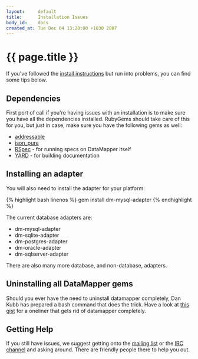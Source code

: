 ```yaml
---
layout:     default
title:      Installation Issues
body_id:    docs
created_at: Tue Dec 04 13:20:00 +1030 2007
---
```


{{ page.title }}
================

If you've followed the [install instructions](/getting-started) but run
into problems, you can find some tips below.

Dependencies
------------

First port of call if you're having issues with an installation is to make sure
you have all the dependencies installed. RubyGems should take care of this for
you, but just in case, make sure you have the following gems as well:

* [addressable][addressable]
* [json_pure][json_pure]
* [RSpec][rspec] - for running specs on DataMapper itself
* [YARD][yard]   - for building documentation

Installing an adapter
---------------------

You will also need to install the adapter for your platform:

{% highlight bash linenos %}
gem install dm-mysql-adapter
{% endhighlight %}

The current database adapters are:

* dm-mysql-adapter
* dm-sqlite-adapter
* dm-postgres-adapter
* dm-oracle-adapter
* dm-sqlserver-adapter

There are also many more database, and non-database, adapters.

Uninstalling all DataMapper gems
--------------------------------

Should you ever have the need to uninstall datamapper completely, Dan Kubb has prepared a bash command that does the trick. Have a look at [this gist](http://gist.github.com/31187) for a oneliner that gets rid of datamapper completely.

Getting Help
------------

If you still have issues, we suggest getting onto the [mailing list](http://groups.google.com/group/datamapper)
or the [IRC channel](irc://irc.freenode.net/%23datamapper) and asking around.
There are friendly people there to help you out.

[addressable]:http://rubygems.org/gems/addressable
[json_pure]:http://rubygems.org/gems/json_pure
[rspec]:http://rubygems.org/gems/rspec
[yard]:http://rubygems.org/gems/yard
